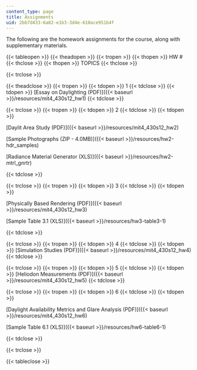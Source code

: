 ```yaml
---
content_type: page
title: Assignments
uid: 2bb7d433-6a82-e1b3-3d4e-610ace951b4f
---
```


The following are the homework assignments for the course, along with supplementary materials.

{{< tableopen >}}
{{< theadopen >}}
{{< tropen >}}
{{< thopen >}}
HW #
{{< thclose >}}
{{< thopen >}}
TOPICS
{{< thclose >}}

{{< trclose >}}

{{< theadclose >}}
{{< tropen >}}
{{< tdopen >}}
1
{{< tdclose >}}
{{< tdopen >}}
[Essay on Daylighting (PDF)]({{< baseurl >}}/resources/mit4_430s12_hw1)
{{< tdclose >}}

{{< trclose >}}
{{< tropen >}}
{{< tdopen >}}
2
{{< tdclose >}}
{{< tdopen >}}


[Daylit Area Study (PDF)]({{< baseurl >}}/resources/mit4_430s12_hw2)

[Sample Photographs (ZIP - 4.0MB)]({{< baseurl >}}/resources/hw2-hdr_samples)

[Radiance Material Generator (XLS)]({{< baseurl >}}/resources/hw2-mtrl_gnrtr)


{{< tdclose >}}

{{< trclose >}}
{{< tropen >}}
{{< tdopen >}}
3
{{< tdclose >}}
{{< tdopen >}}


[Physically Based Rendering (PDF)]({{< baseurl >}}/resources/mit4_430s12_hw3)

[Sample Table 3.1 (XLS)]({{< baseurl >}}/resources/hw3-table3-1)


{{< tdclose >}}

{{< trclose >}}
{{< tropen >}}
{{< tdopen >}}
4
{{< tdclose >}}
{{< tdopen >}}
[Simulation Studies (PDF)]({{< baseurl >}}/resources/mit4_430s12_hw4)
{{< tdclose >}}

{{< trclose >}}
{{< tropen >}}
{{< tdopen >}}
5
{{< tdclose >}}
{{< tdopen >}}
[Heliodon Measurements (PDF)]({{< baseurl >}}/resources/mit4_430s12_hw5)
{{< tdclose >}}

{{< trclose >}}
{{< tropen >}}
{{< tdopen >}}
6
{{< tdclose >}}
{{< tdopen >}}


[Daylight Availability Metrics and Glare Analysis (PDF)]({{< baseurl >}}/resources/mit4_430s12_hw6)

[Sample Table 6.1 (XLS)]({{< baseurl >}}/resources/hw6-table6-1)


{{< tdclose >}}

{{< trclose >}}

{{< tableclose >}}